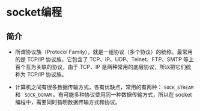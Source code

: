 # socket编程

## 简介
* 所谓协议族（Protocol Family），就是一组协议（多个协议）的统称。最常用的是 TCP/IP 协议族，它包含了 TCP、IP、UDP、Telnet、FTP、SMTP 等上百个互为关联的协议，由于 TCP、IP 是两种常用的底层协议，所以把它们统称为 TCP/IP 协议族。

* 计算机之间有很多数据传输方式，各有优缺点，常用的有两种： `SOCK_STREAM ` 和 ` SOCK_DGRAM` 。有可能多种协议使用同一种数据传输方式，所以在 socket 编程中，需要同时指明数据传输方式和协议。
